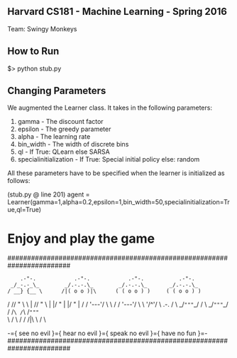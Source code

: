 ## Harvard CS181 - Machine Learning - Spring 2016 

Team: Swingy Monkeys 

## How to Run ##

$> python stub.py

## Changing Parameters ##

We augmented the Learner class. It takes in the following parameters:

1. gamma - The discount factor
2. epsilon - The greedy parameter
3. alpha - The learning rate
4. bin_width - The width of discrete bins
5. ql - If True: QLearn else SARSA
6. specialinitialization - If True: Special initial policy else: random

All these parameters have to be specified when the learner is initialized as follows: 

(stub.py @ line 201)
agent = Learner(gamma=1,alpha=0.2,epsilon=1,bin_width=50,specialinitialization=True,ql=True)

# Enjoy and play the game

########################################################################

        .-"-.            .-"-.            .-"-.           .-"-.
     _/_-.-_\_        _/.-.-.\_        _/.-.-.\_       _/.-.-.\_
    / __} {__ \      /|( o o )|\      ( ( o o ) )     ( ( o o ) )
   / //  "  \\ \    | //  "  \\ |      |/  "  \|       |/  "  \|
  / / \'---'/ \ \  / / \'---'/ \ \      \'/^\'/         \ .-. /
  \ \_/`"""`\_/ /  \ \_/`"""`\_/ /      /`\ /`\         /`"""`\
   \           /    \           /      /  /|\  \       /       \

-={ see no evil }={ hear no evil }={ speak no evil }={ have no fun }=-
########################################################################